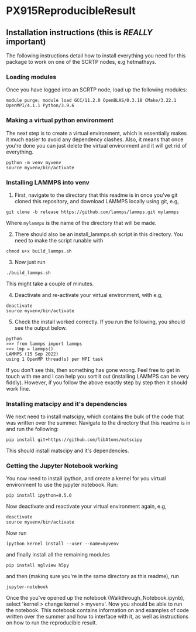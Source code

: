 # PX915ReproducibleResult
## Installation instructions (this is *REALLY* important)
The following instructions detail how to install everything you need for this package to work on one of the SCRTP nodes, e.g hetmathsys.

### Loading modules

Once you have logged into an SCRTP node, load up the following modules:

```
module purge; module load GCC/11.2.0 OpenBLAS/0.3.18 CMake/3.22.1 OpenMPI/4.1.1 Python/3.9.6
```

### Making a virtual python environment

The next step is to create a virtual environment, which is essentially makes it much easier to avoid any dependency clashes. Also, it means that once you're done you can just delete the virtual environment and it will get rid of everything.

```
python -m venv myvenv
source myvenv/bin/activate
```

### Installing LAMMPS into venv
1. First, navigate to the directory that this readme is in once you've git cloned this repository, and download LAMMPS locally using git, e.g,
```
git clone -b release https://github.com/lammps/lammps.git mylammps
```
Where `mylammps` is the name of the directory that will be made.

2. There should also be an install_lammps.sh script in this directory. You need to make the script runable with 
```
chmod u+x build_lammps.sh
```

3. Now just run
```
./build_lammps.sh
```
This might take a couple of minutes.

4. Deactivate and re-activate your virtual environment, with e.g,
```
deactivate
source myvenv/bin/activate
```
5. Check the install worked correctly. If you run the following, you should see the output below.
```
python
>>> from lammps import lammps
>>> lmp = lammps()
LAMMPS (15 Sep 2022)
using 1 OpenMP thread(s) per MPI task
```
If you don't see this, then something has gone wrong. Feel free to get in touch with me and I can help you sort it out (installing LAMMPS can be very fiddly). However, if you follow the above exactly step by step then it should work fine. 

### Installing matscipy and it's dependencies
We next need to install matscipy, which contains the bulk of the code that was written over the summer. Navigate to the directory that this readme is in and run the following:
```
pip install git+https://github.com/libAtoms/matscipy
```
This should install matscipy and it's dependencies.

### Getting the Jupyter Notebook working
You now need to install ipython, and create a kernel for you virtual environment to use the jupyter notebook. Run:
```
pip install ipython=8.5.0
```
Now deactivate and reactivate your virtual environment again, e.g,
```
deactivate
source myvenv/bin/activate
```

Now run
```
ipython kernel install --user --name=myvenv
```
and finally install all the remaining modules
```
pip install nglview h5py 
```

and then (making sure you're in the same directory as this readme), run
```
jupyter-notebook
```
Once the you've opened up the notebook (Walkthrough_Notebook.ipynb), select 'kernel > change kernel > myvenv'. Now you should be able to run the notebook. This notebook contains information on and examples of code written over the summer and how to interface with it, as well as instructions on how to run the reproducible result.
